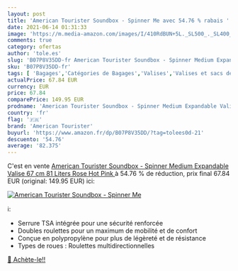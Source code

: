 ```yaml
---
layout: post
title: 'American Tourister Soundbox - Spinner Me avec 54.76 % rabais '
date: 2021-06-14 01:31:33
image: 'https://m.media-amazon.com/images/I/410RdBUN+5L._SL500_._SL400_.jpg'
comments: true
category: ofertas
author: 'tole.es'
slug: 'B07P8V35DD-fr American Tourister Soundbox - Spinner Medium Expandable...'
sku: 'B07P8V35DD-fr'
tags: [ 'Bagages','Catégories de Bagages','Valises','Valises et sacs de voyage','american tourister', ]
actualPrice: 67.84 EUR
currency: EUR
price: 67.84
comparePrice: 149.95 EUR
prodname: 'American Tourister Soundbox - Spinner Medium Expandable Valise  67 cm  81 Liters  Rose  Hot Pink '
country: 'fr'
flag: '🇫🇷'
brand: 'American Tourister'
buyurl: 'https://www.amazon.fr/dp/B07P8V35DD/?tag=tolees0d-21'
descuento: '54.76'
average: '82.375'
---
```


C'est en vente [American Tourister Soundbox - Spinner Medium Expandable Valise  67 cm  81 Liters  Rose  Hot Pink ](https://www.amazon.fr/dp/B07P8V35DD/?tag=tolees0d-21)  à  54.76 % de réduction, prix final  67.84 EUR (original: 149.95 EUR) ici:

[![American Tourister Soundbox - Spinner Me](https://m.media-amazon.com/images/I/410RdBUN+5L._SL500_._SL400_.jpg)](https://www.amazon.fr/dp/B07P8V35DD/?tag=tolees0d-21)

ℹ️:

- Serrure TSA intégrée pour une sécurité renforcée
- Doubles roulettes pour un maximum de mobilité et de confort
- Conçue en polypropylène pour plus de légèreté et de résistance
- Types de roues : Roulettes multidirectionnelles

[🛒 Achète-le!!](https://www.amazon.fr/dp/B07P8V35DD/?tag=tolees0d-21)
